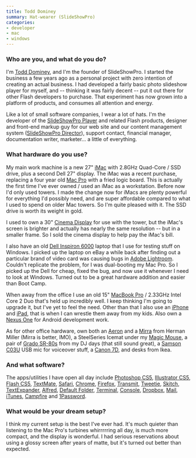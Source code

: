 ```yaml
---
title: Todd Dominey
summary: Hat-wearer (SlideShowPro)
categories:
- developer
- mac
- windows
---
```


### Who are you, and what do you do?

I'm [Todd Dominey](http://domineydesign.com/ "Todd's design site."), and I'm the founder of SlideShowPro. I started the business a few years ago as a personal project with zero intention of creating an actual business. I had developed a fairly basic photo slideshow player for myself, and -- thinking it was fairly decent -- put it out there for other Flash developers to purchase. That experiment has now grown into a platform of products, and consumes all attention and energy.

Like a lot of small software companies, I wear a lot of hats. I'm the developer of the [SlideShowPro Player][slideshowpro-player] and related Flash products, designer and front-end markup guy for our web site and our content management system ([SlideShowPro Director][slideshowpro-director]), support contact, financial manager, documentation writer, marketer... a little of everything.

### What hardware do you use?

My main work machine is a new 27" [iMac][] with 2.8GHz Quad-Core / SSD drive, plus a second Dell 27" display. The iMac was a recent purchase, replacing a four year old [Mac Pro][mac-pro] with a fried logic board. This is actually the first time I've ever owned / used an iMac as a workstation. Before now I'd only used towers. I made the change now for iMacs are plenty powerful for everything I'd possibly need, and are super affordable compared to what I used to spend on older Mac towers. So I'm quite pleased with it. The SSD drive is worth its weight in gold.

I used to own a 30" [Cinema Display][cinema-display] for use with the tower, but the iMac's screen is brighter and actually has nearly the same resolution -- but in a smaller frame. So I sold the cinema display to help pay the iMac's bill.

I also have an old [Dell Inspiron 6000][inspiron-6000] laptop that I use for testing stuff on Windows. I picked up the laptop on eBay a while back after finding out a particular brand of video card was causing bugs in [Adobe Lightroom][lightroom]. Couldn't replicate the problem, for I was dual-booting my Mac Pro. So I picked up the Dell for cheap, fixed the bug, and now use it whenever I need to look at Windows. Turned out to be a great hardware addition and easier than Boot Camp.

When away from the office I use an old 15" [MacBook Pro][macbook-pro] / 2.33GHz Intel Core 2 Duo that's held up incredibly well. I keep thinking I'm going to upgrade it, but I've yet to feel the need. Other than that I also use an [iPhone][] and [iPad][], that is when I can wrestle them away from my kids. Also own a [Nexus One][nexus-one] for Android development work.

As for other office hardware, own both an [Aeron][] and a [Mirra][] from Herman Miller (Mirra is better, IMO), a SteelSeries Icemat under my [Magic Mouse][magic-mouse], a pair of [Grado SR-80s][sr80i] from my DJ days (that still sound great), a [Samson C03U][c03u] USB mic for voiceover stuff, a [Canon 7D][eos-7d], and desks from Ikea.

### And what software?

The apps/utilities I have open all day include [Photoshop CS5][photoshop], [Illustrator CS5][illustrator], [Flash CS5][flash], [TextMate][], [Safari][], [Chrome][], [Firefox][], [Transmit][], [Tweetie][], [Skitch][], [TextExpander][], [Alfred][], [Default Folder][default-folder-x], [Terminal][], [Console][], [Dropbox][], [Mail][], [iTunes][], [Campfire][] and [1Password][].

### What would be your dream setup?

I think my current setup is the best I've ever had. It's much quieter than listening to the Mac Pro's turbines whirrrrring all day, is much more compact, and the display is wonderful. I had serious reservations about using a glossy screen after years of matte, but it's turned out better than expected.

[aeron]: https://www.hermanmiller.com/products/seating/office-chairs/aeron-chairs/ "A work chair."
[c03u]: http://www.samsontech.com/samson/products/microphones/usb-microphones/c03u/ "A USB condenser microphone."
[cinema-display]: https://en.wikipedia.org/wiki/Apple_Cinema_Display "An LCD display."
[eos-7d]: https://www.usa.canon.com/cusa/consumer/products/cameras/slr_cameras/eos_7d "An 18 megapixel digital SLR."
[imac]: https://www.apple.com/imac/ "An all-in-one computer."
[inspiron-6000]: http://en.wikipedia.org/wiki/Dell_Inspiron#Inspiron_6000 "A PC laptop with a 15.4 inch screen."
[ipad]: https://www.apple.com/ipad/ "A tablet device."
[iphone]: https://en.wikipedia.org/wiki/IPhone_(1st_generation) "A smartphone."
[mac-pro]: https://www.apple.com/mac-pro/ "The Intel-based Mac tower computer."
[macbook-pro]: https://www.apple.com/macbook-pro/ "A laptop."
[magic-mouse]: https://www.apple.com/magicmouse/ "A multi-touch mouse."
[mirra]: http://www.hermanmiller.com/products/seating/performance-work-chairs/mirra-chairs.html "An ergonomic work chair."
[nexus-one]: https://en.wikipedia.org/wiki/Nexus_One "An Android-based smartphone."
[sr80i]: https://www.amazon.com/Grado-SR80i-Headphone-Discontinued-Manufacturer/dp/B0055P9K38 "Headphones."
[1password]: https://1password.com "Password management software for Mac OS X."
[alfred]: https://www.alfredapp.com/ "A launcher app for the Mac."
[campfire]: https://campfirenow.com/ "Web-based chat."
[chrome]: https://www.google.com/intl/en/chrome/browser/ "A WebKit-based browser, where each tab runs in its own thread."
[console]: https://en.wikipedia.org/wiki/Console_(Mac_OS_X) "A log viewer included with Mac OS X."
[default-folder-x]: https://www.stclairsoft.com/DefaultFolderX/ "A Mac OS X utility for expanding the capabilities of the Open and Save dialogs."
[dropbox]: https://www.dropbox.com/ "Online syncing and storage."
[firefox]: https://www.mozilla.org/en-US/firefox/new/ "A cross-platform open-source web browser."
[flash]: https://en.wikipedia.org/wiki/Adobe_Flash "A software and animation editor."
[illustrator]: https://www.adobe.com/products/illustrator.html "A vector graphics editor."
[itunes]: https://www.apple.com/itunes/ "A jukebox application and online store."
[lightroom]: https://www.adobe.com/products/photoshop-lightroom.html "Photo management and editing software."
[mail]: https://en.wikipedia.org/wiki/Mail_(application) "The default Mac OS X mail client."
[photoshop]: https://www.adobe.com/products/photoshop.html "A bitmap image editor."
[safari]: https://www.apple.com/safari/ "A fast web browser."
[skitch]: https://evernote.com/skitch/ "An always-on image editor for the Mac."
[slideshowpro-director]: http://slideshowpro.net/ "A content management system for slideshows."
[slideshowpro-player]: http://slideshowpro.net/ "A customisable media player."
[terminal]: https://en.wikipedia.org/wiki/Terminal_(OS_X) "A console application included with Mac OS X."
[textexpander]: https://smilesoftware.com/textexpander "A Mac app for adding custom abbreviations for often-used text."
[textmate]: https://macromates.com/ "A text editor for the Mac."
[transmit]: https://panic.com/transmit/ "An FTP/SFTP client for the Mac."
[tweetie]: https://en.wikipedia.org/wiki/Tweetie "A Twitter client for the Mac."
